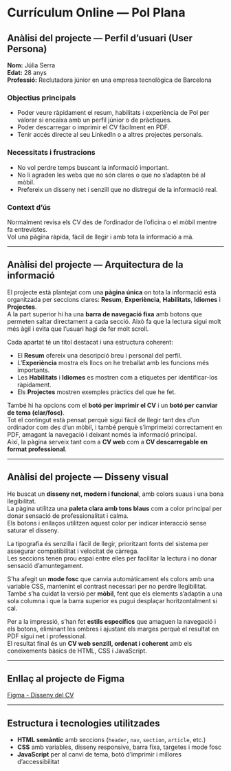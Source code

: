 # Currículum Online — Pol Plana

## Anàlisi del projecte — Perfil d’usuari (User Persona)

**Nom:** Júlia Serra  
**Edat:** 28 anys  
**Professió:** Reclutadora júnior en una empresa tecnològica de Barcelona  

### Objectius principals
- Poder veure ràpidament el resum, habilitats i experiència de Pol per valorar si encaixa amb un perfil júnior o de pràctiques.  
- Poder descarregar o imprimir el CV fàcilment en PDF.  
- Tenir accés directe al seu LinkedIn o a altres projectes personals.  

### Necessitats i frustracions
- No vol perdre temps buscant la informació important.  
- No li agraden les webs que no són clares o que no s’adapten bé al mòbil.  
- Prefereix un disseny net i senzill que no distregui de la informació real.  

### Context d’ús
Normalment revisa els CV des de l’ordinador de l’oficina o el mòbil mentre fa entrevistes.  
Vol una pàgina ràpida, fàcil de llegir i amb tota la informació a mà.

---

## Anàlisi del projecte — Arquitectura de la informació

El projecte està plantejat com una **pàgina única** on tota la informació està organitzada per seccions clares: **Resum**, **Experiència**, **Habilitats**, **Idiomes** i **Projectes**.  
A la part superior hi ha una **barra de navegació fixa** amb botons que permeten saltar directament a cada secció. Això fa que la lectura sigui molt més àgil i evita que l’usuari hagi de fer molt scroll.

Cada apartat té un títol destacat i una estructura coherent:

- El **Resum** ofereix una descripció breu i personal del perfil.  
- L’**Experiència** mostra els llocs on he treballat amb les funcions més importants.  
- Les **Habilitats** i **Idiomes** es mostren com a etiquetes per identificar-los ràpidament.  
- Els **Projectes** mostren exemples pràctics del que he fet.  

També hi ha opcions com el **botó per imprimir el CV** i un **botó per canviar de tema (clar/fosc)**.  
Tot el contingut està pensat perquè sigui fàcil de llegir tant des d’un ordinador com des d’un mòbil, i també perquè s’imprimeixi correctament en PDF, amagant la navegació i deixant només la informació principal.  
Així, la pàgina serveix tant com a **CV web** com a **CV descarregable en format professional**.

---

## Anàlisi del projecte — Disseny visual

He buscat un **disseny net, modern i funcional**, amb colors suaus i una bona llegibilitat.  
La pàgina utilitza una **paleta clara amb tons blaus** com a color principal per donar sensació de professionalitat i calma.  
Els botons i enllaços utilitzen aquest color per indicar interacció sense saturar el disseny.

La tipografia és senzilla i fàcil de llegir, prioritzant fonts del sistema per assegurar compatibilitat i velocitat de càrrega.  
Les seccions tenen prou espai entre elles per facilitar la lectura i no donar sensació d’amuntegament.

S’ha afegit un **mode fosc** que canvia automàticament els colors amb una variable CSS, mantenint el contrast necessari per no perdre llegibilitat.  
També s’ha cuidat la versió per **mòbil**, fent que els elements s’adaptin a una sola columna i que la barra superior es pugui desplaçar horitzontalment si cal.

Per a la impressió, s’han fet **estils específics** que amaguen la navegació i els botons, eliminant les ombres i ajustant els marges perquè el resultat en PDF sigui net i professional.  
El resultat final és un **CV web senzill, ordenat i coherent** amb els coneixements bàsics de HTML, CSS i JavaScript.

---

## Enllaç al projecte de Figma

[Figma - Disseny del CV](https://www.figma.com/make/YIFG9ihtybq54uTmWSouu5/Convert-HTML-to-Figma?node-id=0-1&p=f&t=1viFHK9BQzj3md9V-0&fullscreen=1)

---

## Estructura i tecnologies utilitzades

- **HTML semàntic** amb seccions (`header`, `nav`, `section`, `article`, etc.)  
- **CSS** amb variables, disseny responsive, barra fixa, targetes i mode fosc  
- **JavaScript** per al canvi de tema, botó d’imprimir i millores d’accessibilitat
